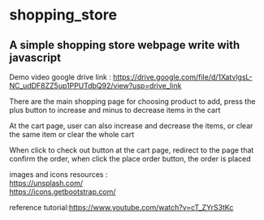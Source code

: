 # shopping_store
A simple shopping store webpage write with javascript
-------------------------------------------------------------
Demo video google drive link : <https://drive.google.com/file/d/1XatvlgsL-NC_udDF8ZZ5up1PPUTdbQ92/view?usp=drive_link>  
  
There are the main shopping page for choosing product to add, press the plus button to increase and minus to decrease items in the cart  
  
At the cart page, user can also increase and decrease the items, or clear the same item or clear the whole cart  
  
When click to check out button at the cart page, redirect to the page that confirm the order, when click the place order button, the order is placed  
  
images and icons resources :  
<https://unsplash.com/>  
<https://icons.getbootstrap.com/>  
  
reference tutorial:<https://www.youtube.com/watch?v=cT_ZYrS3tKc>
